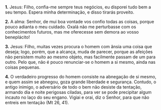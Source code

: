 **1.** Jesus: Filho, confia-me sempre teus negócios, eu disporei tudo bem a seu tempo. Espera minha determinação, e disso tirarás proveito.

**2.** A alma: Senhor, de mui boa vontade vos confio todas as coisas, porque pouco adianta o meu cuidado. Oxalá não me perturbasse com os conhecimentos futuros, mas me oferecesse sem demora ao vosso beneplácito!

**3.** Jesus: Filho, muitas vezes procura o homem com ânsia uma coisa que deseja; logo, porém, que a alcança, muda de parecer, porque as afeições não persistem muito ao mesmo objeto, mas facilmente passam de um para outro. Pelo que, não é pouco renunciar-se o homem a si mesmo, ainda nas coisas pequenas.

**4.** O verdadeiro progresso do homem consiste na abnegação de si mesmo, e quem assim se abnegou, goza grande liberdade e segurança. Contudo, o antigo inimigo, o adversário de todo o bem não desiste da tentação, armando dia e noite perigosas ciladas, para ver se pode precipitar algum incauto no laço do seu engano. Vigiai e orai, diz o Senhor, para que não entreis em tentação (Mt 26, 41).

